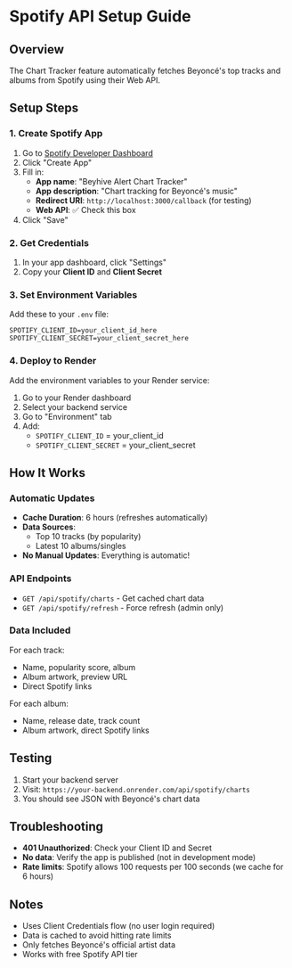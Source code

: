 # Spotify API Setup Guide

## Overview
The Chart Tracker feature automatically fetches Beyoncé's top tracks and albums from Spotify using their Web API.

## Setup Steps

### 1. Create Spotify App
1. Go to [Spotify Developer Dashboard](https://developer.spotify.com/dashboard)
2. Click "Create App"
3. Fill in:
   - **App name**: "Beyhive Alert Chart Tracker"
   - **App description**: "Chart tracking for Beyoncé's music"
   - **Redirect URI**: `http://localhost:3000/callback` (for testing)
   - **Web API**: ✅ Check this box
4. Click "Save"

### 2. Get Credentials
1. In your app dashboard, click "Settings"
2. Copy your **Client ID** and **Client Secret**

### 3. Set Environment Variables
Add these to your `.env` file:

```env
SPOTIFY_CLIENT_ID=your_client_id_here
SPOTIFY_CLIENT_SECRET=your_client_secret_here
```

### 4. Deploy to Render
Add the environment variables to your Render service:
1. Go to your Render dashboard
2. Select your backend service
3. Go to "Environment" tab
4. Add:
   - `SPOTIFY_CLIENT_ID` = your_client_id
   - `SPOTIFY_CLIENT_SECRET` = your_client_secret

## How It Works

### Automatic Updates
- **Cache Duration**: 6 hours (refreshes automatically)
- **Data Sources**: 
  - Top 10 tracks (by popularity)
  - Latest 10 albums/singles
- **No Manual Updates**: Everything is automatic!

### API Endpoints
- `GET /api/spotify/charts` - Get cached chart data
- `GET /api/spotify/refresh` - Force refresh (admin only)

### Data Included
For each track:
- Name, popularity score, album
- Album artwork, preview URL
- Direct Spotify links

For each album:
- Name, release date, track count
- Album artwork, direct Spotify links

## Testing
1. Start your backend server
2. Visit: `https://your-backend.onrender.com/api/spotify/charts`
3. You should see JSON with Beyoncé's chart data

## Troubleshooting
- **401 Unauthorized**: Check your Client ID and Secret
- **No data**: Verify the app is published (not in development mode)
- **Rate limits**: Spotify allows 100 requests per 100 seconds (we cache for 6 hours)

## Notes
- Uses Client Credentials flow (no user login required)
- Data is cached to avoid hitting rate limits
- Only fetches Beyoncé's official artist data
- Works with free Spotify API tier
